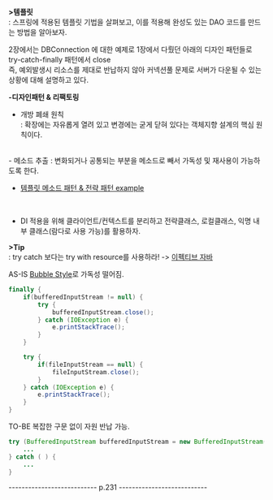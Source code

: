 
**>템플릿**    
: 스프링에 적용된 템플릿 기법을 살펴보고, 이를 적용해 완성도 있는 DAO 코드를 만드는 방법을 알아보자.  

2장에서는 DBConnection 에 대한 예제로 1장에서 다뤘던 아래의 디자인 패턴들로 try-catch-finally 패턴에서 close   
즉, 예외발생시 리소스를 제대로 반납하지 않아 커넥션풀 문제로 서버가 다운될 수 있는 상황에 대해 설명하고 있다.   

**-디자인패턴 & 리팩토링**  

- 개방 폐쇄 원칙   
: 확장에는 자유롭게 열려 있고 변경에는 굳게 닫혀 있다는 객체지향 설계의 핵심 원칙이다.  
<br/>
- 메소드 추출
: 변화되거나 공통되는 부분을 메소드로 빼서 가독성 및 재사용이 가능하도록 한다.  

- [템플릿 메소드 패턴 & 전략 패턴 example](https://github.com/yky03/toby-spring/blob/main/v1/01-ObjectAndDependencyRelationship.md)  
<br/>

- DI 적용을 위해 클라이언트/컨텍스트를 분리하고 전략클래스, 로컬클래스, 익명 내부 클래스(람다로 사용 가능)를 활용하자.  

**>Tip**  
: try catch 보다는 try with resource를 사용하라! -> [이펙티브 자바](https://sabarada.tistory.com/78)  

AS-IS [Bubble Style](https://soft.plusblog.co.kr/164)로 가독성 떨어짐.  
```java
finally {
    if(bufferedInputStream != null) {
        try {
            bufferedInputStream.close();
        } catch (IOException e) {
            e.printStackTrace();
        }
    }

    try {
        if(fileInputStream == null) {
            fileInputStream.close();
        }
    } catch (IOException e) {
        e.printStackTrace();
    }
}
```

TO-BE 복잡한 구문 없이 자원 반납 가능.   
```java
try (BufferedInputStream bufferedInputStream = new BufferedInputStream(new FileInputStream(file))){
    ...
} catch ( ) {
    ...
}
```


--------------------------- p.231 ---------------------------
